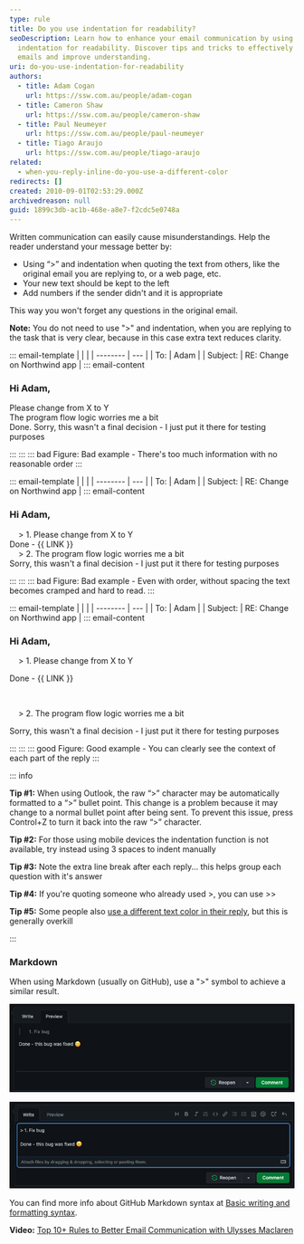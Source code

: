 ```yaml
---
type: rule
title: Do you use indentation for readability?
seoDescription: Learn how to enhance your email communication by using
  indentation for readability. Discover tips and tricks to effectively reply to
  emails and improve understanding.
uri: do-you-use-indentation-for-readability
authors:
  - title: Adam Cogan
    url: https://ssw.com.au/people/adam-cogan
  - title: Cameron Shaw
    url: https://ssw.com.au/people/cameron-shaw
  - title: Paul Neumeyer
    url: https://ssw.com.au/people/paul-neumeyer
  - title: Tiago Araujo
    url: https://ssw.com.au/people/tiago-araujo
related:
  - when-you-reply-inline-do-you-use-a-different-color
redirects: []
created: 2010-09-01T02:53:29.000Z
archivedreason: null
guid: 1899c3db-ac1b-468e-a8e7-f2cdc5e0748a
---
```

Written communication can easily cause misunderstandings. Help the reader understand your message better by:

* Using “&gt;” and indentation when quoting the text from others, like the original email you are replying to, or a web page, etc.
* Your new text should be kept to the left
* Add numbers if the sender didn't and it is appropriate

<!--endintro-->

This way you won't forget any questions in the original email.

**Note:** You do not need to use ">" and indentation, when you are replying to the task that is very clear, because in this case extra text reduces clarity.

::: email-template
| | |
| -------- | --- |
| To: | Adam |
| Subject: | RE: Change on Northwind app |
::: email-content

### Hi Adam,

Please change from X to Y\
The program flow logic worries me a bit\
Done. Sorry, this wasn't a final decision - I just put it there for testing purposes

:::
:::
::: bad
Figure: Bad example - There's too much information with no reasonable order
:::

::: email-template
| | |
| -------- | --- |
| To: | Adam |
| Subject: | RE: Change on Northwind app |
::: email-content

### Hi Adam,

&nbsp;&nbsp;&nbsp; > 1. Please change from X to Y\
Done - {{ LINK }}\
&nbsp;&nbsp;&nbsp; > 2. The program flow logic worries me a bit\
Sorry, this wasn't a final decision - I just put it there for testing purposes

:::
:::
::: bad
Figure: Bad example - Even with order, without spacing the text becomes cramped and hard to read.
:::

::: email-template
| | |
| -------- | --- |
| To: | Adam |
| Subject: | RE: Change on Northwind app |
::: email-content

### Hi Adam,

&nbsp;&nbsp;&nbsp; > 1. Please change from X to Y

Done - {{ LINK }}

&nbsp;

&nbsp;&nbsp;&nbsp; > 2. The program flow logic worries me a bit

Sorry, this wasn't a final decision - I just put it there for testing purposes

:::
:::
::: good
Figure: Good example - You can clearly see the context of each part of the reply
:::

::: info

**Tip #1:** When using Outlook, the raw “>” character may be automatically formatted to a “>” bullet point. This change is a problem because it may change to a normal bullet point after being sent. To prevent this issue, press Control+Z to turn it back into the raw “>” character.

**Tip #2:** For those using mobile devices the indentation function is not available, try instead using 3 spaces to indent manually

**Tip #3:** Note the extra line break after each reply... this helps group each question with it's answer

**Tip #4:** If you're quoting someone who already used >, you can use >>

**Tip #5:** Some people also [use a different text color in their reply](/when-you-reply-inline-do-you-use-a-different-color), but this is generally overkill

:::

### Markdown

When using Markdown (usually on GitHub), use a "&gt;" symbol to achieve a similar result.

![Figure: Indenting tasks in Markdown](markdown-indentation-editor.png)

![Figure: How it looks](markdown-indentation-preview.png)

You can find more info about GitHub Markdown syntax at [Basic writing and formatting syntax](https://docs.github.com/en/github/writing-on-github/getting-started-with-writing-and-formatting-on-github/basic-writing-and-formatting-syntax).

**Video:** [Top 10+ Rules to Better Email Communication with Ulysses Maclaren](https://www.youtube.com/watch?v=LAqRokqq4jI)
